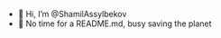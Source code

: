 - 👋 Hi, I’m @ShamilAssylbekov
- 🌱 No time for a README.md, busy saving the planet

<!---
ShamilAssylbekov/ShamilAssylbekov is a ✨ special ✨ repository because its `README.md` (this file) appears on your GitHub profile.
You can click the Preview link to take a look at your changes.
--->
